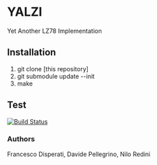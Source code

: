 YALZI
=====

Yet Another LZ78 Implementation

## Installation

1. git clone [this repository]
2. git submodule update --init
3. make


## Test

[![Build Status](https://secure.travis-ci.org/nebirhos/Yalzi.png?branch=master)](http://travis-ci.org/nebirhos/Yalzi)


### Authors

Francesco Disperati, Davide Pellegrino, Nilo Redini
